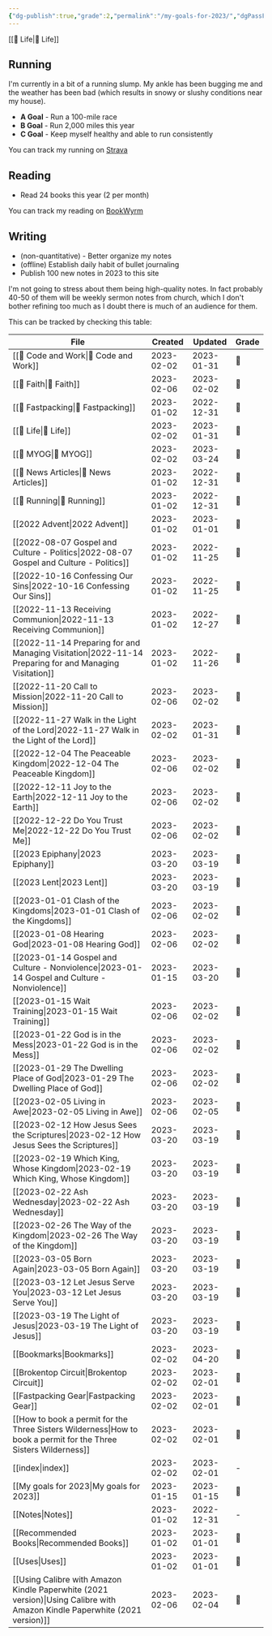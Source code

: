 ```yaml
---
{"dg-publish":true,"grade":2,"permalink":"/my-goals-for-2023/","dgPassFrontmatter":true}
---
```



[[📘 Life\|📘 Life]]

## Running

I'm currently in a bit of a running slump. My ankle has been bugging me and the weather has been bad (which results in snowy or slushy conditions near my house).

* **A Goal** - Run a 100-mile race
* **B Goal** - Run 2,000 miles this year
* **C Goal** - Keep myself healthy and able to run consistently

You can track my running on [Strava](https://www.strava.com/athletes/aaronjamesyoung)

## Reading

* Read 24 books this year (2 per month)

You can track my reading on [BookWyrm](https://bookwyrm.ajy.co/user/aaronjamesyoung)

## Writing

* (non-quantitative) - Better organize my notes
* (offline) Establish daily habit of bullet journaling
* Publish 100 new notes in 2023 to this site

I'm not going to stress about them being high-quality notes. In fact probably 40-50 of them will be weekly sermon notes from church, which I don't bother refining too much as I doubt there is much of an audience for them.

This can be tracked by checking this table:

| File                                                                                                                          | Created    | Updated    | Grade |
| ----------------------------------------------------------------------------------------------------------------------------- | ---------- | ---------- | ----- |
| [[📘 Code and Work\|📘 Code and Work]]                                                                                     | 2023-02-02 | 2023-01-31 | 🥈    |
| [[📘 Faith\|📘 Faith]]                                                                                                     | 2023-02-06 | 2023-02-02 | 🥈    |
| [[📘 Fastpacking\|📘 Fastpacking]]                                                                                         | 2023-01-02 | 2022-12-31 | 🥇    |
| [[📘 Life\|📘 Life]]                                                                                                       | 2023-02-02 | 2023-01-31 | 🥈    |
| [[📘 MYOG\|📘 MYOG]]                                                                                                       | 2023-02-02 | 2023-03-24 | 🥈    |
| [[📘 News Articles\|📘 News Articles]]                                                                                     | 2023-01-02 | 2022-12-31 | 🥈    |
| [[📘 Running\|📘 Running]]                                                                                                 | 2023-01-02 | 2022-12-31 | 🥈    |
| [[2022 Advent\|2022 Advent]]                                                                                               | 2023-01-02 | 2023-01-01 | 🥉    |
| [[2022-08-07 Gospel and Culture - Politics\|2022-08-07 Gospel and Culture - Politics]]                                     | 2023-01-02 | 2022-11-25 | 🥈    |
| [[2022-10-16 Confessing Our Sins\|2022-10-16 Confessing Our Sins]]                                                         | 2023-01-02 | 2022-11-25 | 🥉    |
| [[2022-11-13 Receiving Communion\|2022-11-13 Receiving Communion]]                                                         | 2023-01-02 | 2022-12-27 | 🥈    |
| [[2022-11-14 Preparing for and Managing Visitation\|2022-11-14 Preparing for and Managing Visitation]]                     | 2023-01-02 | 2022-11-26 | 🥈    |
| [[2022-11-20 Call to Mission\|2022-11-20 Call to Mission]]                                                                 | 2023-02-06 | 2023-02-02 | 🥈    |
| [[2022-11-27 Walk in the Light of the Lord\|2022-11-27 Walk in the Light of the Lord]]                                     | 2023-02-02 | 2023-01-31 | 🥈    |
| [[2022-12-04 The Peaceable Kingdom\|2022-12-04 The Peaceable Kingdom]]                                                     | 2023-02-06 | 2023-02-02 | 🥉    |
| [[2022-12-11 Joy to the Earth\|2022-12-11 Joy to the Earth]]                                                               | 2023-02-06 | 2023-02-02 | 🥉    |
| [[2022-12-22 Do You Trust Me\|2022-12-22 Do You Trust Me]]                                                                 | 2023-02-06 | 2023-02-02 | 🥉    |
| [[2023 Epiphany\|2023 Epiphany]]                                                                                           | 2023-03-20 | 2023-03-19 | 🥉    |
| [[2023 Lent\|2023 Lent]]                                                                                                   | 2023-03-20 | 2023-03-19 | 🥉    |
| [[2023-01-01 Clash of the Kingdoms\|2023-01-01 Clash of the Kingdoms]]                                                     | 2023-02-06 | 2023-02-02 | 🥉    |
| [[2023-01-08 Hearing God\|2023-01-08 Hearing God]]                                                                         | 2023-02-06 | 2023-02-02 | 🥉    |
| [[2023-01-14 Gospel and Culture - Nonviolence\|2023-01-14 Gospel and Culture - Nonviolence]]                               | 2023-01-15 | 2023-03-20 | 🥈    |
| [[2023-01-15 Wait Training\|2023-01-15 Wait Training]]                                                                     | 2023-02-06 | 2023-02-02 | 🥉    |
| [[2023-01-22 God is in the Mess\|2023-01-22 God is in the Mess]]                                                           | 2023-02-06 | 2023-02-02 | 🥉    |
| [[2023-01-29 The Dwelling Place of God\|2023-01-29 The Dwelling Place of God]]                                             | 2023-02-06 | 2023-02-02 | 🥉    |
| [[2023-02-05 Living in Awe\|2023-02-05 Living in Awe]]                                                                     | 2023-02-06 | 2023-02-05 | 🥉    |
| [[2023-02-12 How Jesus Sees the Scriptures\|2023-02-12 How Jesus Sees the Scriptures]]                                     | 2023-03-20 | 2023-03-19 | 🥉    |
| [[2023-02-19 Which King, Whose Kingdom\|2023-02-19 Which King, Whose Kingdom]]                                             | 2023-03-20 | 2023-03-19 | 🥉    |
| [[2023-02-22 Ash Wednesday\|2023-02-22 Ash Wednesday]]                                                                     | 2023-03-20 | 2023-03-19 | 🥉    |
| [[2023-02-26 The Way of the Kingdom\|2023-02-26 The Way of the Kingdom]]                                                   | 2023-03-20 | 2023-03-19 | 🥉    |
| [[2023-03-05 Born Again\|2023-03-05 Born Again]]                                                                           | 2023-03-20 | 2023-03-19 | 🥉    |
| [[2023-03-12 Let Jesus Serve You\|2023-03-12 Let Jesus Serve You]]                                                         | 2023-03-20 | 2023-03-19 | 🥉    |
| [[2023-03-19 The Light of Jesus\|2023-03-19 The Light of Jesus]]                                                           | 2023-03-20 | 2023-03-19 | 🥉    |
| [[Bookmarks\|Bookmarks]]                                                                                                   | 2023-02-02 | 2023-04-20 | 🥉    |
| [[Brokentop Circuit\|Brokentop Circuit]]                                                                                   | 2023-02-02 | 2023-02-01 | 🥇    |
| [[Fastpacking Gear\|Fastpacking Gear]]                                                                                     | 2023-02-02 | 2023-02-01 | 🥈    |
| [[How to book a permit for the Three Sisters Wilderness\|How to book a permit for the Three Sisters Wilderness]]           | 2023-02-02 | 2023-02-01 | 🥇    |
| [[index\|index]]                                                                                                           | 2023-02-02 | 2023-02-01 | \-    |
| [[My goals for 2023\|My goals for 2023]]                                                                                   | 2023-01-15 | 2023-01-15 | 🥈    |
| [[Notes\|Notes]]                                                                                                           | 2023-01-02 | 2022-12-31 | \-    |
| [[Recommended Books\|Recommended Books]]                                                                                   | 2023-01-02 | 2023-01-01 | 🥈    |
| [[Uses\|Uses]]                                                                                                             | 2023-01-02 | 2023-01-01 | 🥇    |
| [[Using Calibre with Amazon Kindle Paperwhite (2021 version)\|Using Calibre with Amazon Kindle Paperwhite (2021 version)]] | 2023-02-06 | 2023-02-04 | 🥇    |

